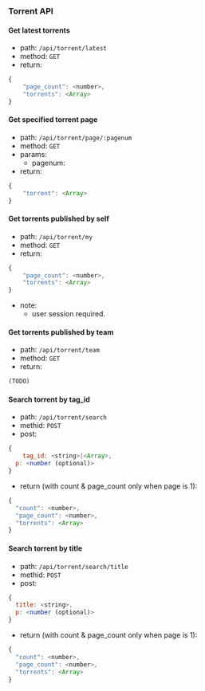 ### Torrent API

#### Get latest torrents
* path: `/api/torrent/latest`
* method: `GET`
* return:
```javascript
{
	"page_count": <number>,
	"torrents": <Array>
}
```

#### Get specified torrent page
* path: `/api/torrent/page/:pagenum`
* method: `GET`
* params:
  * pagenum: <number>
* return:
```javascript
{
	"torrent": <Array>
}
```

#### Get torrents published by self
* path: `/api/torrent/my`
* method: `GET`
* return:
```javascript
{
	"page_count": <number>,
	"torrents": <Array>
}
```
* note:
  * user session required.

#### Get torrents published by team
* path: `/api/torrent/team`
* method: `GET`
* return:
```javascript
(TODO)
```

#### Search torrent by tag_id
* path: `/api/torrent/search`
* methid: `POST`
* post:
```javascript
{
	tag_id: <string>|<Array>,
  p: <number (optional)>
}
```
* return (with count & page_count only when page is 1):
```javascript
{
  "count": <number>,
  "page_count": <number>,
  "torrents": <Array>
}
```

#### Search torrent by title
* path: `/api/torrent/search/title`
* methid: `POST`
* post:
```javascript
{
  title: <string>,
  p: <number (optional)>
}
```
* return (with count & page_count only when page is 1):
```javascript
{
  "count": <number>,
  "page_count": <number>,
  "torrents": <Array>
}
```
